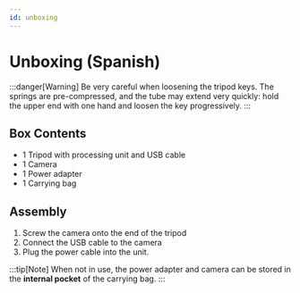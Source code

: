 ```yaml
---
id: unboxing
---
```


# Unboxing (Spanish)

:::danger[Warning]
Be very careful when loosening the tripod keys. The springs are pre-compressed, and the tube may extend very quickly: hold the upper end with one hand and loosen the key progressively.
:::

## Box Contents
 - 1 Tripod with processing unit and USB cable
 - 1 Camera
 - 1 Power adapter
 - 1 Carrying bag

## Assembly

1. Screw the camera onto the end of the tripod
2. Connect the USB cable to the camera
3. Plug the power cable into the unit.

:::tip[Note]
When not in use, the power adapter and camera can be stored in the **internal pocket** of the carrying bag.
:::
